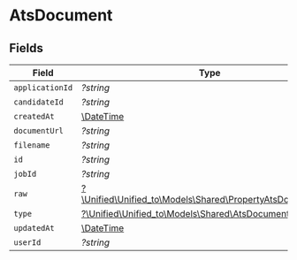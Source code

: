 # AtsDocument


## Fields

| Field                                                                                                      | Type                                                                                                       | Required                                                                                                   | Description                                                                                                |
| ---------------------------------------------------------------------------------------------------------- | ---------------------------------------------------------------------------------------------------------- | ---------------------------------------------------------------------------------------------------------- | ---------------------------------------------------------------------------------------------------------- |
| `applicationId`                                                                                            | *?string*                                                                                                  | :heavy_minus_sign:                                                                                         | N/A                                                                                                        |
| `candidateId`                                                                                              | *?string*                                                                                                  | :heavy_minus_sign:                                                                                         | N/A                                                                                                        |
| `createdAt`                                                                                                | [\DateTime](https://www.php.net/manual/en/class.datetime.php)                                              | :heavy_minus_sign:                                                                                         | N/A                                                                                                        |
| `documentUrl`                                                                                              | *?string*                                                                                                  | :heavy_minus_sign:                                                                                         | N/A                                                                                                        |
| `filename`                                                                                                 | *?string*                                                                                                  | :heavy_minus_sign:                                                                                         | N/A                                                                                                        |
| `id`                                                                                                       | *?string*                                                                                                  | :heavy_minus_sign:                                                                                         | N/A                                                                                                        |
| `jobId`                                                                                                    | *?string*                                                                                                  | :heavy_minus_sign:                                                                                         | N/A                                                                                                        |
| `raw`                                                                                                      | [?\Unified\Unified_to\Models\Shared\PropertyAtsDocumentRaw](../../models/shared/PropertyAtsDocumentRaw.md) | :heavy_minus_sign:                                                                                         | N/A                                                                                                        |
| `type`                                                                                                     | [?\Unified\Unified_to\Models\Shared\AtsDocumentType](../../models/shared/AtsDocumentType.md)               | :heavy_minus_sign:                                                                                         | N/A                                                                                                        |
| `updatedAt`                                                                                                | [\DateTime](https://www.php.net/manual/en/class.datetime.php)                                              | :heavy_minus_sign:                                                                                         | N/A                                                                                                        |
| `userId`                                                                                                   | *?string*                                                                                                  | :heavy_minus_sign:                                                                                         | N/A                                                                                                        |
